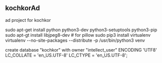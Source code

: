 ## kochkorAd
ad project for kochkor

sudo apt-get install python python3-dev python3-setuptools python3-pip
sudo apt-gt install libjpeg8-dev # for pillow
sudo pip3 install virtualenv
virtualenv --no-site-packages --distribute -p /usr/bin/python3 venv

create database "kochkor" with owner "intellect_user" ENCODING 'UTF8' LC_COLLATE = 'en_US.UTF-8' LC_CTYPE = 'en_US.UTF-8';